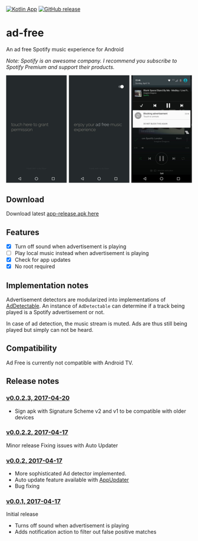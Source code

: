 [![Kotlin App](https://img.shields.io/badge/Android-Kotlin-green.svg?style=flat)]()
[![GitHub release](https://img.shields.io/github/release/abertschi/ad-free.svg)]()

# ad-free
An ad free Spotify music experience for Android

_Note: Spotify is an awesome company. I recommend you subscribe to Spotify Premium and support their products._  

  
<img src=".github/cover.png" width="900">

## Download
Download latest [app-release.apk here](https://github.com/abertschi/ad-free/releases/latest)

## Features
- [x] Turn off sound when advertisement is playing
- [ ] Play local music instead when advertisement is playing
- [x] Check for app updates
- [x] No root required

## Implementation notes
Advertisement detectors are modularized into implementations of [AdDetectable](./app/src/main/java/ch/abertschi/adump/detector/AdDetectable.kt). An instance of `AdDetectable` can determine if a track being played is a Spotify advertisement or not.

In case of ad detection, the music stream is muted. Ads are thus still being played but simply can not be heard.

## Compatibility
Ad Free is currently not compatible with Android TV.

## Release notes

### [v0.0.2.3, 2017-04-20](https://github.com/abertschi/ad-free/releases/tag/v0.0.2.3)
- Sign apk with Signature Scheme v2 and v1 to be compatible with older devices

### [v0.0.2.2, 2017-04-17](https://github.com/abertschi/ad-free/releases/tag/v0.0.2.2)
Minor release
Fixing issues with Auto Updater

### [v0.0.2, 2017-04-17](https://github.com/abertschi/ad-free/releases/tag/v0.0.2)
- More sophisticated Ad detector implemented.
- Auto update feature available with [AppUpdater](https://github.com/javiersantos/AppUpdater)
- Bug fixing

### [v0.0.1, 2017-04-17](https://github.com/abertschi/ad-free/releases/tag/v0.0.1)
Initial release
- Turns off sound when advertisement is playing
- Adds notification action to filter out false positive matches
